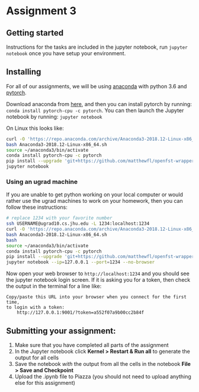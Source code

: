 # Assignment 3

## Getting started
Instructions for the tasks are included in the jupyter notebook, run `jupyter
notebook` once you have setup your environment.

## Installing
For all of our assignments, we will be using [anaconda](https://www.anaconda.com/download/) with python 3.6 and [pytorch](http://pytorch.org/).

Download anaconda from [here](https://www.anaconda.com/download/), and then you can install pytorch by running: `conda install pytorch-cpu -c pytorch`.  You can then launch the Jupyter notebook by running: `jupyter notebook`

On Linux this looks like:
```bash
curl -O 'https://repo.anaconda.com/archive/Anaconda3-2018.12-Linux-x86_64.sh'
bash Anaconda3-2018.12-Linux-x86_64.sh
source ~/anaconda3/bin/activate
conda install pytorch-cpu -c pytorch
pip install --upgrade 'git+https://github.com/matthewfl/openfst-wrapper.git'
jupyter notebook
```
### Using an ugrad machine
If you are unable to get python working on your local computer or would rather
use the ugrad machines to work on your homework, then you can follow these
instructions:

```bash
# replace 1234 with your favorite number
ssh USERNAME@ugrad10.cs.jhu.edu -L 1234:localhost:1234
curl -O 'https://repo.anaconda.com/archive/Anaconda3-2018.12-Linux-x86_64.sh'
bash Anaconda3-2018.12-Linux-x86_64.sh
bash
source ~/anaconda3/bin/activate
conda install pytorch-cpu -c pytorch
pip install --upgrade 'git+https://github.com/matthewfl/openfst-wrapper.git'
jupyter notebook --ip=127.0.0.1 --port=1234 --no-browser
```
Now open your web browser to `http://localhost:1234` and you should see the jupyter notebook login screen.
If it is asking you for a token, then check the output in the terminal for a line like:
```
Copy/paste this URL into your browser when you connect for the first time,
to login with a token:
    http://127.0.0.1:9001/?token=a552f07a9b00cc2b84f
```

## Submitting your assignment:
  1. Make sure that you have completed all parts of the assignment
  2. In the Jupyter notebook click **Kernel > Restart & Run all** to generate the output for all cells
  3. Save the notebook *with* the output from all the cells in the notebook **File > Save and Checkpoint**
  4. Upload the .ipynb file to Piazza (you should not need to upload anything else for this assignment)
